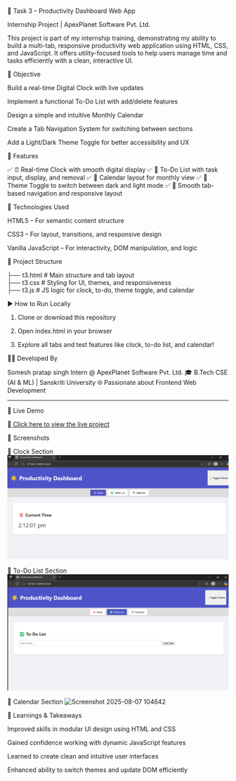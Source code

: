 🌟 Task 3 – Productivity Dashboard Web App

Internship Project | ApexPlanet Software Pvt. Ltd.

This project is part of my internship training, demonstrating my ability to build a multi-tab, responsive productivity web application using HTML, CSS, and JavaScript. It offers utility-focused tools to help users manage time and tasks efficiently with a clean, interactive UI.



🎯 Objective

Build a real-time Digital Clock with live updates

Implement a functional To-Do List with add/delete features

Design a simple and intuitive Monthly Calendar

Create a Tab Navigation System for switching between sections

Add a Light/Dark Theme Toggle for better accessibility and UX




🧩 Features

✅ ⏰ Real-time Clock with smooth digital display
✅ 📝 To-Do List with task input, display, and removal
✅ 📅 Calendar layout for monthly view
✅ 🌙 Theme Toggle to switch between dark and light mode
✅ 🔁 Smooth tab-based navigation and responsive layout



🔧 Technologies Used

HTML5 – For semantic content structure

CSS3 – For layout, transitions, and responsive design

Vanilla JavaScript – For interactivity, DOM manipulation, and logic




📂 Project Structure

├── t3.html         # Main structure and tab layout  
├── t3.css             # Styling for UI, themes, and responsiveness  
├── t3.js              # JS logic for clock, to-do, theme toggle, and calendar



▶ How to Run Locally

1. Clone or download this repository


2. Open index.html in your browser


3. Explore all tabs and test features like clock, to-do list, and calendar!




👩‍💻 Developed By

Somesh pratap singh
Intern @ ApexPlanet Software Pvt. Ltd.
🎓 B.Tech CSE (AI & ML) | Sanskriti University
🌐 Passionate about Frontend Web Development


---

🚀 Live Demo

🔗[ Click here to view the live project ]((http://127.0.0.1:3000/t3.html))



📸 Screenshots

🔹 Clock Section
![alt text](<Screenshot 2025-08-06 141216.png>)

🔹 To-Do List Section
![alt text](<Screenshot 2025-08-07 104614.png>)

🔹 Calendar Section
<img width="1907" height="991" alt="Screenshot 2025-08-07 104642" src="https://github.com/user-attachments/assets/75753b80-29f2-4e35-af55-0ca84ca4d60b" />





📌 Learnings & Takeaways

Improved skills in modular UI design using HTML and CSS

Gained confidence working with dynamic JavaScript features

Learned to create clean and intuitive user interfaces


Enhanced ability to switch themes and update DOM efficiently
